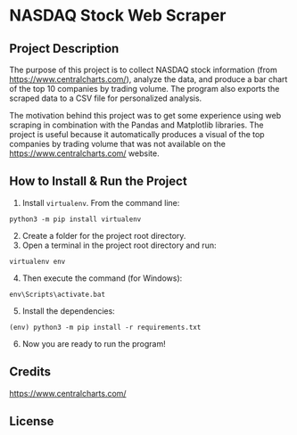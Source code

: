 # NASDAQ Stock Web Scraper

## Project Description
The purpose of this project is to collect NASDAQ stock information (from https://www.centralcharts.com/), analyze the data, and produce a bar chart of the top 10 companies by trading volume. The program also exports the scraped data to a CSV file for personalized analysis. 

The motivation behind this project was to get some experience using web scraping in combination with the Pandas and Matplotlib libraries. The project is useful because it automatically produces a visual of the top companies by trading volume that was not available on the https://www.centralcharts.com/ website. 

## How to Install & Run the Project
1. Install `virtualenv`. From the command line:
```
python3 -m pip install virtualenv
```
2. Create a folder for the project root directory.
3. Open a terminal in the project root directory and run:
```
virtualenv env
```
4. Then execute the command (for Windows):
```
env\Scripts\activate.bat
```
5. Install the dependencies:
```
(env) python3 -m pip install -r requirements.txt
```
6. Now you are ready to run the program!


## Credits
https://www.centralcharts.com/

## License

